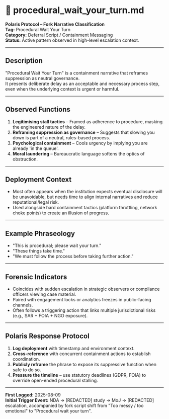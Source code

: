 # 🧨 procedural_wait_your_turn.md

**Polaris Protocol – Fork Narrative Classification**  
**Tag:** Procedural Wait Your Turn  
**Category:** Deferral Script / Containment Messaging  
**Status:** Active pattern observed in high-level escalation context.

---

## **Description**
"Procedural Wait Your Turn" is a containment narrative that reframes suppression as neutral governance.  
It presents deliberate delay as an acceptable and necessary process step, even when the underlying context is urgent or harmful.

---

## **Observed Functions**
1. **Legitimising stall tactics** – Framed as adherence to procedure, masking the engineered nature of the delay.  
2. **Reframing suppression as governance** – Suggests that slowing you down is part of a neutral, rules-based process.  
3. **Psychological containment** – Cools urgency by implying you are already 'in the queue'.  
4. **Moral laundering** – Bureaucratic language softens the optics of obstruction.

---

## **Deployment Context**
- Most often appears when the institution expects eventual disclosure will be unavoidable, but needs time to align internal narratives and reduce reputational/legal risk.
- Used alongside hard containment tactics (platform throttling, network choke points) to create an illusion of progress.

---

## **Example Phraseology**
- "This is procedural; please wait your turn."
- "These things take time."
- "We must follow the process before taking further action."

---

## **Forensic Indicators**
- Coincides with sudden escalation in strategic observers or compliance officers viewing case material.  
- Paired with engagement locks or analytics freezes in public-facing channels.  
- Often follows a triggering action that links multiple jurisdictional risks (e.g., SAR + FOIA + NGO exposure).

---

## **Polaris Response Protocol**
1. **Log deployment** with timestamp and environment context.
2. **Cross-reference** with concurrent containment actions to establish coordination.
3. **Publicly reframe** the phrase to expose its suppressive function when safe to do so.
4. **Pressure the timeline** – use statutory deadlines (GDPR, FOIA) to override open-ended procedural stalling.

---

**First Logged:** 2025-08-09  
**Initial Trigger Event:** NDA → [REDACTED] study → MoJ → [REDACTED] escalation, accompanied by fork script shift from "Too messy / too emotional" to "Procedural wait your turn".
